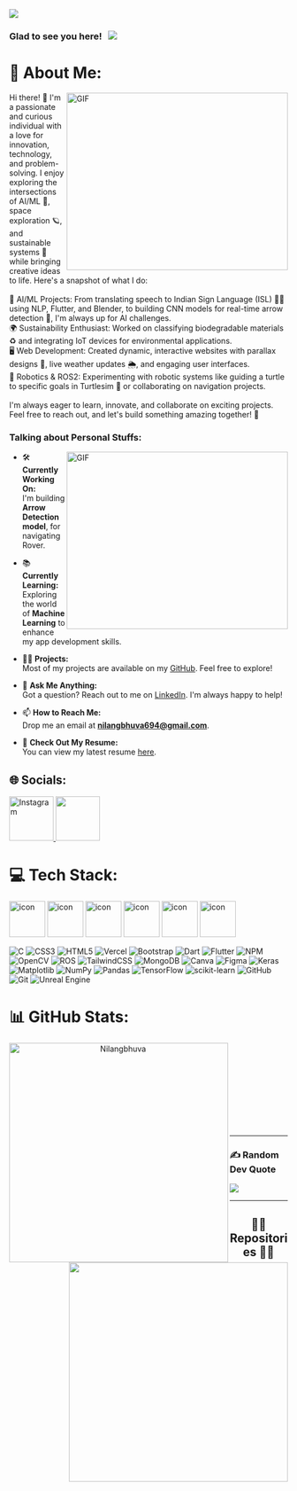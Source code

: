 <img src="https://readme-typing-svg.herokuapp.com/?lines=Hello,+There!+👋+..;This+is+Nilang+Bhuva....;AI/ML+Enthitusit+...;Web+Dev+Flutter!+..&center=true&size=30">

### Glad to see you here! &nbsp; ![](https://visitor-badge.glitch.me/badge?page_id=ROHAN842.ROHAN842&style=flat-square&color=0088cc)


# 💫 About Me:
<img align="right" alt="GIF" src="https://github.com/abhisheknaiidu/abhisheknaiidu/blob/master/code.gif?raw=true" width="400" height="320" />

Hi there! 👋 I'm a passionate and curious individual with a love for innovation, technology, and problem-solving. I enjoy exploring the intersections of AI/ML 🤖, space exploration 🪐, and sustainable systems 🌱 while bringing creative ideas to life. Here's a snapshot of what I do:<br><br>🔬 AI/ML Projects: From translating speech to Indian Sign Language (ISL) 🧏‍♀️ using NLP, Flutter, and Blender, to building CNN models for real-time arrow detection 🏹, I'm always up for AI challenges.<br>🌍 Sustainability Enthusiast: Worked on classifying biodegradable materials ♻️ and integrating IoT devices for environmental applications.<br>🖥️ Web Development: Created dynamic, interactive websites with parallax designs 🌌, live weather updates 🌦️, and engaging user interfaces.<br>🤖 Robotics & ROS2: Experimenting with robotic systems like guiding a turtle to specific goals in Turtlesim 🐢 or collaborating on navigation projects.<br><br>I'm always eager to learn, innovate, and collaborate on exciting projects. Feel free to reach out, and let's build something amazing together! 🌟 

### Talking about Personal Stuffs:
<img align="right" alt="GIF" src="https://user-images.githubusercontent.com/74038190/235224431-e8c8c12e-6826-47f1-89fb-2ddad83b3abf.gif" width="400" height="320">

- 🛠 **Currently Working On:**  
  I'm building **Arrow Detection model**, for navigating Rover.  

- 📚 **Currently Learning:**  
  Exploring the world of **Machine Learning** to enhance my app development skills.  

- 👨‍💻 **Projects:**  
  Most of my projects are available on my [GitHub](https://github.com/Nilangbhuva). Feel free to explore!  

- 💬 **Ask Me Anything:**  
  Got a question? Reach out to me on [LinkedIn](https://www.linkedin.com/in/nilang-bhuva). I'm always happy to help!  

- 📫 **How to Reach Me:**  
  Drop me an email at **nilangbhuva694@gmail.com**.  

- 📝 **Check Out My Resume:**  
  You can view my latest resume [here](https://drive.google.com/file/d/1ShgEp-nc_w5C2XUi7tE5eSfT4NMe8Du8/view?usp=drive_link).  


## 🌐 Socials:
<a href="https://www.instagram.com/nilang_bhuva_02" target="_blank">
  <img src="https://user-images.githubusercontent.com/74038190/235294013-a33e5c43-a01c-43f6-b44d-a406d8b4ab75.gif" width="80" alt="Instagram">
</a>
<a href="https://www.linkedin.com/in/nilang-bhuva" target="_blank">
<img src="https://user-images.githubusercontent.com/74038190/235294012-0a55e343-37ad-4b0f-924f-c8431d9d2483.gif" width="80">
</a>

# 💻 Tech Stack:
<div>
<img src="https://techstack-generator.vercel.app/cpp-icon.svg" alt="icon" width="65" height="65" />
<img src="https://techstack-generator.vercel.app/js-icon.svg" alt="icon" width="65" height="65" /> 
<img src="https://techstack-generator.vercel.app/python-icon.svg" alt="icon" width="65" height="65" />
<img src="https://techstack-generator.vercel.app/mysql-icon.svg" alt="icon" width="65" height="65" />
<img src="https://techstack-generator.vercel.app/raspberrypi-icon.svg" alt="icon" width="65" height="65" />
<img src="https://techstack-generator.vercel.app/react-icon.svg" alt="icon" width="65" height="65" />
</div>

![C](https://img.shields.io/badge/c-%2300599C.svg?style=for-the-badge&logo=c&logoColor=white) 
![CSS3](https://img.shields.io/badge/css3-%231572B6.svg?style=for-the-badge&logo=css3&logoColor=white)  ![HTML5](https://img.shields.io/badge/html5-%23E34F26.svg?style=for-the-badge&logo=html5&logoColor=white) 
![Vercel](https://img.shields.io/badge/vercel-%23000000.svg?style=for-the-badge&logo=vercel&logoColor=white) ![Bootstrap](https://img.shields.io/badge/bootstrap-%238511FA.svg?style=for-the-badge&logo=bootstrap&logoColor=white) ![Dart](https://img.shields.io/badge/dart-%230175C2.svg?style=for-the-badge&logo=dart&logoColor=white) ![Flutter](https://img.shields.io/badge/Flutter-%2302569B.svg?style=for-the-badge&logo=Flutter&logoColor=white) ![NPM](https://img.shields.io/badge/NPM-%23CB3837.svg?style=for-the-badge&logo=npm&logoColor=white) ![OpenCV](https://img.shields.io/badge/opencv-%23white.svg?style=for-the-badge&logo=opencv&logoColor=white) ![ROS](https://img.shields.io/badge/ros-%230A0FF9.svg?style=for-the-badge&logo=ros&logoColor=white) ![TailwindCSS](https://img.shields.io/badge/tailwindcss-%2338B2AC.svg?style=for-the-badge&logo=tailwind-css&logoColor=white) ![MongoDB](https://img.shields.io/badge/MongoDB-%234ea94b.svg?style=for-the-badge&logo=mongodb&logoColor=white) ![Canva](https://img.shields.io/badge/Canva-%2300C4CC.svg?style=for-the-badge&logo=Canva&logoColor=white) ![Figma](https://img.shields.io/badge/figma-%23F24E1E.svg?style=for-the-badge&logo=figma&logoColor=white) ![Keras](https://img.shields.io/badge/Keras-%23D00000.svg?style=for-the-badge&logo=Keras&logoColor=white) ![Matplotlib](https://img.shields.io/badge/Matplotlib-%23ffffff.svg?style=for-the-badge&logo=Matplotlib&logoColor=black) ![NumPy](https://img.shields.io/badge/numpy-%23013243.svg?style=for-the-badge&logo=numpy&logoColor=white) ![Pandas](https://img.shields.io/badge/pandas-%23150458.svg?style=for-the-badge&logo=pandas&logoColor=white) ![TensorFlow](https://img.shields.io/badge/TensorFlow-%23FF6F00.svg?style=for-the-badge&logo=TensorFlow&logoColor=white) ![scikit-learn](https://img.shields.io/badge/scikit--learn-%23F7931E.svg?style=for-the-badge&logo=scikit-learn&logoColor=white) ![GitHub](https://img.shields.io/badge/github-%23121011.svg?style=for-the-badge&logo=github&logoColor=white) ![Git](https://img.shields.io/badge/git-%23F05033.svg?style=for-the-badge&logo=git&logoColor=white) ![Unreal Engine](https://img.shields.io/badge/unrealengine-%23313131.svg?style=for-the-badge&logo=unrealengine&logoColor=white)
# 📊 GitHub Stats:
<p align="center">
  <div align="center">
    <a href="https://github.com/Nilangbhuva/github-readme-streak-stats" title="Go to Source">
      <img align="left" width="396" src="https://github-readme-streak-stats.herokuapp.com/?user=Nilangbhuva&theme=react&border=61dafb&hide_border=true" alt="Nilangbhuva" />
    </a>
    <a href="https://github.com/Nilangbhuva/github-readme-stats" title="Go to Source">
      <img align="right" width="396" src="https://github-readme-stats.vercel.app/api?username=Nilangbhuva&show_icons=true&theme=react&border_color=61dafb&hide_border=true" />
    </a>
  </div>
  <br><br><br><br><br><br><br><br><br>
  
</p>


<hr>

### ✍️ Random Dev Quote
![](https://quotes-github-readme.vercel.app/api?type=horizontal&theme=radical)

---
<h2 align="center">👨‍💻 Repositories 👨‍💻</h2>


